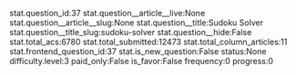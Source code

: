 stat.question_id:37
stat.question__article__live:None
stat.question__article__slug:None
stat.question__title:Sudoku Solver
stat.question__title_slug:sudoku-solver
stat.question__hide:False
stat.total_acs:6780
stat.total_submitted:12473
stat.total_column_articles:11
stat.frontend_question_id:37
stat.is_new_question:False
status:None
difficulty.level:3
paid_only:False
is_favor:False
frequency:0
progress:0
